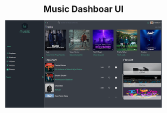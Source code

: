 <div align="center">
 <h1>Music Dashboar UI</h1>
</div>

![screenshot](https://github.com/alimh17/dashboard/blob/master/public/img/Screenshot.png)
